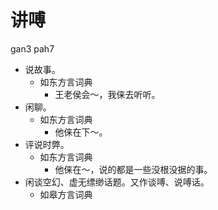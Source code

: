 # 讲㗘
gan3 pah7
+ 说故事。
  * 如东方言词典
    - 王老侯会～，我俫去听听。
+ 闲聊。
  * 如东方言词典
    - 他俫在下～。
+ 评说时弊。
  * 如东方言词典
    - 他俫在～，说的都是一些没根没据的事。
+ 闲谈空幻、虚无缥缈话题。又作谈㗘、说㗘话。
  * 如皋方言词典
